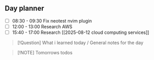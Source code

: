 ## Day planner

- [ ] 08:30 - 09:30 Fix neotest nvim plugin
- [ ] 12:00 - 13:00 Research AWS
- [ ] 15:40 - 17:00 Research [[2025-08-12 cloud computing services]]

> [!Question] What i learned today / General notes for the day

> [!NOTE] Tomorrows todos
